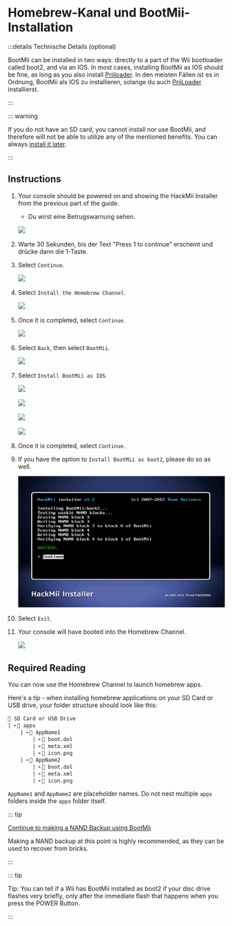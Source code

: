 # Homebrew-Kanal und BootMii-Installation

:::details Technische Details (optional)

BootMii can be installed in two ways: directly to a part of the Wii bootloader called boot2, and via an IOS. In most cases, installing BootMii as IOS should be fine, as long as you also install <a href="priiloader">Priiloader</a>. In den meisten Fällen ist es in Ordnung, BootMii als IOS zu installieren, solange du auch [PriiLoader](priiloader) installierst.

:::

::: warning

If you do not have an SD card, you cannot install nor use BootMii, and therefore will not be able to utilize any of the mentioned benefits.
You can always [install it later](hackmii).

:::

## Instructions

1. Your console should be powered on and showing the HackMii Installer from the previous part of the guide.

   - Du wirst eine Betrugswarnung sehen.

   ![](/images/hackmii/scam.png)

2. Warte 30 Sekunden, bis der Text "Press 1 to continue" erscheint und drücke dann die 1-Taste.

3. Select `Continue`.

   ![](/images/hackmii/test_results.png)

4. Select `Install the Homebrew Channel`.

   ![](/images/hackmii/hbc_install.png)

5. Once it is completed, select `Continue`.

   ![](/images/hackmii/hbc_install_ok.png)

6. Select `Back`, then select `BootMii`.

   ![](/images/hackmii/bootmii_install.png)

7. Select `Install BootMii as IOS`.

   ![](/images/hackmii/bootmii_install1.png)

   ![](/images/hackmii/bootmii_install2.png)

   ![](/images/hackmii/bootmii_install3.png)

   ![](/images/hackmii/bootmii_install_ok.png)

8. Once it is completed, select `Continue`.

9. If you have the option to `Install BootMii as boot2`, please do so as well.

   ![](/images/hackmii/bootmii_install4.png)

10. Select `Exit`.

11. Your console will have booted into the Homebrew Channel.

    ![](/images/hbc/blank.png)

## Required Reading

You can now use the Homebrew Channel to launch homebrew apps.

Here's a tip - when installing homebrew applications on your SD Card or USB drive, your folder structure should look like this:

```
💾 SD Card or USB Drive
| ╸📁 apps
	| ╸📁 AppName1
		| ╸📄 boot.dol
		| ╸📄 meta.xml
		| ╸📄 icon.png
	| ╸📁 AppName2
		| ╸📄 boot.dol
		| ╸📄 meta.xml
		| ╸📄 icon.png
```

`AppName1` and `AppName2` are placeholder names. Do not nest multiple `apps` folders inside the `apps` folder itself.

::: tip

[Continue to making a NAND Backup using BootMii](bootmii)

Making a NAND backup at this point is highly recommended, as they can be used to recover from bricks.

:::

::: tip

Tip: You can tell if a Wii has BootMii installed as boot2 if your disc drive flashes very briefly, only after the immediate flash that happens when you press the POWER Button.

:::

